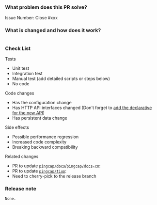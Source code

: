 <!--

Thank you for working on PD! Please read PD's [CONTRIBUTING](https://github.com/tikv/pd/blob/master/CONTRIBUTING.md) document **BEFORE** filing this PR.

PR Title Format:
1. pkg [, pkg2, pkg3]: what's changed
2. *: what's changed

-->

### What problem does this PR solve?

<!--

Please create an issue first to describe the problem.
There MUST be one line starting with "Issue Number:  " and 
linking the relevant issues via the "close" or "ref".
For more info, check https://github.com/tikv/pd/blob/master/CONTRIBUTING.md#linking-issues.

-->
Issue Number: Close #xxx

### What is changed and how does it work?

<!--

You could use the "commit message" code block to add more description to the final commit message.
For more info, check https://github.com/tikv/pd/blob/master/CONTRIBUTING.md#format-of-the-commit-message.

-->

```commit-message
```

### Check List

<!-- Remove the items that are not applicable. -->

Tests

<!-- At least one of these tests must be included. -->

- Unit test
- Integration test
- Manual test (add detailed scripts or steps below)
- No code

Code changes

- Has the configuration change
- Has HTTP API interfaces changed (Don't forget to [add the declarative for the new API](https://github.com/tikv/pd/blob/master/docs/development.md#updating-api-documentation))
- Has persistent data change

Side effects

- Possible performance regression
- Increased code complexity
- Breaking backward compatibility

Related changes

- PR to update [`pingcap/docs`](https://github.com/pingcap/docs)/[`pingcap/docs-cn`](https://github.com/pingcap/docs-cn):
- PR to update [`pingcap/tiup`](https://github.com/pingcap/tiup):
- Need to cherry-pick to the release branch

### Release note

<!--

A bugfix or a new feature needs a release note. If there is no need to give a release note, just leave it with the `None`.

Please refer to [Release Notes Language Style Guide](https://pingcap.github.io/tidb-dev-guide/contribute-to-tidb/release-notes-style-guide.html) to write a quality release note.

-->

```release-note
None.
```
